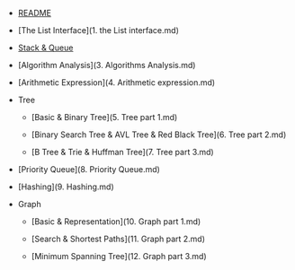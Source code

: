 - [README](README.md)

- [The List Interface](1. the List interface.md)


- [Stack & Queue](2.&#32;Stack&#32;&&#32;Queue.md)


- [Algorithm Analysis](3. Algorithms Analysis.md)


- [Arithmetic Expression](4. Arithmetic expression.md)


- Tree

	- [Basic & Binary Tree](5. Tree part 1.md)

	- [Binary Search Tree & AVL Tree & Red Black Tree](6. Tree part 2.md)

	- [B Tree & Trie & Huffman Tree](7. Tree part 3.md)


- [Priority Queue](8. Priority Queue.md)


- [Hashing](9. Hashing.md)


- Graph

	- [Basic & Representation](10. Graph part 1.md)

	- [Search & Shortest Paths](11. Graph part 2.md)

	- [Minimum Spanning Tree](12. Graph part 3.md)
